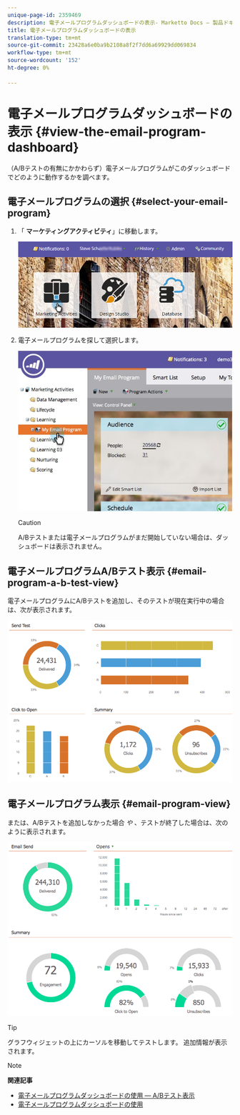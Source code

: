 ```yaml
---
unique-page-id: 2359469
description: 電子メールプログラムダッシュボードの表示- Marketto Docs — 製品ドキュメント
title: 電子メールプログラムダッシュボードの表示
translation-type: tm+mt
source-git-commit: 23428a6e0ba9b2108a8f2f7dd6a69929dd069834
workflow-type: tm+mt
source-wordcount: '152'
ht-degree: 0%

---
```



# 電子メールプログラムダッシュボードの表示 {#view-the-email-program-dashboard}

（A/Bテストの有無にかかわらず）電子メールプログラムがこのダッシュボードでどのように動作するかを調べます。

## 電子メールプログラムの選択 {#select-your-email-program}

1. 「 **マーケティングアクティビティ**」に移動します。

   ![](assets/login-marketing-activities.png)

1. 電子メールプログラムを探して選択します。

   ![](assets/selectemailprogram.jpg)

   >[!CAUTION]
   >
   >A/Bテストまたは電子メールプログラムがまだ開始していない場合は、ダッシュボードは表示されません。

## 電子メールプログラムA/Bテスト表示 {#email-program-a-b-test-view}

電子メールプログラムにA/Bテストを追加し、そのテストが現在実行中の場合は、次が表示されます。

![](assets/image2014-9-12-14-3a2-3a25.png)

## 電子メールプログラム表示 {#email-program-view}

または、A/Bテストを追加しなかった場合 *や* 、テストが終了した場合は、次のように表示されます。

![](assets/image2014-9-12-14-3a3-3a3.png)

>[!TIP]
>
>グラフウィジェットの上にカーソルを移動してテストします。 追加情報が表示されます。

>[!NOTE]
>
>**関連記事**
>
>* [電子メールプログラムダッシュボードの使用 — A/Bテスト表示](../../../../product-docs/email-marketing/email-programs/email-program-actions/email-test-a-b-test/use-the-email-program-dashboard-a-b-test-view.md)
>* [電子メールプログラムダッシュボードの使用](use-the-email-program-dashboard.md)

>



